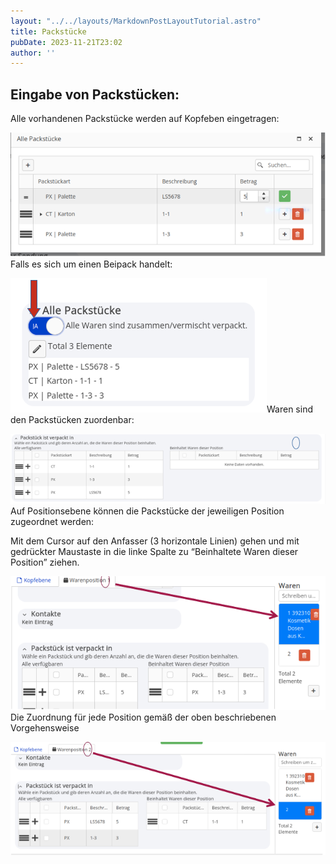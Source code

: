 ```yaml
---
layout: "../../layouts/MarkdownPostLayoutTutorial.astro"
title: Packstücke
pubDate: 2023-11-21T23:02
author: ''
---
```


## **Eingabe von Packstücken:**

Alle vorhandenen Packstücke werden auf Kopfeben eingetragen:

![image-1a6990.png](../../images/tutorials/image-1a6990.png)Falls es sich um einen Beipack handelt:

![image-ab2982.png](../../images/tutorials/image-ab2982.png)Waren sind den Packstücken zuordenbar:

![image-8e9ecf.png](../../images/tutorials/image-8e9ecf.png)Auf Positionsebene können die Packstücke der jeweiligen Position zugeordnet werden:

Mit dem Cursor auf den Anfasser (3 horizontale Linien) gehen und mit gedrückter Maustaste in die linke Spalte zu “Beinhaltete Waren dieser Position” ziehen.

![image-b65c0c.png](../../images/tutorials/image-b65c0c.png)Die Zuordnung für jede Position gemäß der oben beschriebenen Vorgehensweise

![image-fd2f1b.png](../../images/tutorials/image-fd2f1b.png)